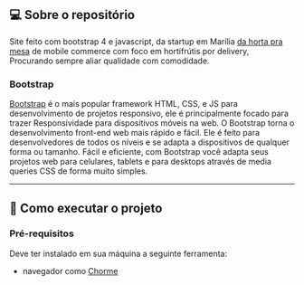 ## 💻 Sobre o repositório
 
Site feito com bootstrap 4 e javascript, da startup em Marília [da horta pra mesa](https://leandrojsantos.github.io/dahorta/pages) de mobile commerce com foco em hortifrútis por delivery, Procurando sempre aliar qualidade com comodidade.


### Bootstrap
 
[Bootstrap](https://getbootstrap.com/) é o mais popular framework HTML, CSS, e JS para desenvolvimento de projetos responsivo,
ele é principalmente focado para trazer Responsividade para dispositivos móveis na web. 
O Bootstrap torna o desenvolvimento front-end web mais rápido e fácil.
Ele é feito para desenvolvedores de todos os níveis e se adapta a dispositivos de qualquer forma ou tamanho. 
Fácil e eficiente, com Bootstrap você adapta seus projetos web para celulares,
tablets e para desktops através de media queries CSS de forma muito simples.

---

 
## 🚀 Como executar o projeto
 
### Pré-requisitos
 
Deve ter instalado em sua máquina a seguinte ferramenta:

- navegador como [Chorme](https://www.google.pt/intl/pt-PT/chrome/?brand=CHBD&gclid=CjwKCAjw1ej5BRBhEiwAfHyh1CqpdiJkRowiF7qVChVWvkTImra14_fVqzdcxXeYoznuxbgYMmtS9BoCP4oQAvD_BwE&gclsrc=aw.ds)